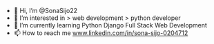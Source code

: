 - 👋 Hi, I’m @SonaSijo22
- 👀 I’m interested in 
      > web development
      > python developer
- 🌱 I’m currently learning Python Django Full Stack Web Development
- 📫 How to reach me
  www.linkedin.com/in/sona-sijo-0204712

<!---
SonaSijo22/SonaSijo22 is a ✨ special ✨ repository because its `README.md` (this file) appears on your GitHub profile.
You can click the Preview link to take a look at your changes.
--->
